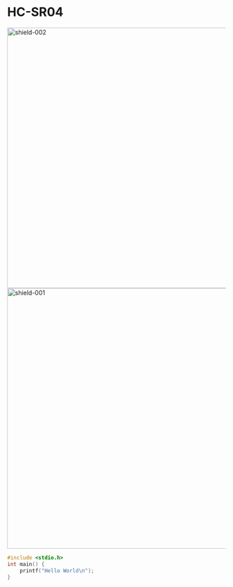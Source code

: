 # HC-SR04

<img width="700" height="600" alt="shield-002" src="https://github.com/user-attachments/assets/e67d445b-c3b0-483c-92b6-4100a39a662e" />
<br>
<img width="700" height="600" alt="shield-001" src="https://github.com/user-attachments/assets/4c7f5dc6-ffe6-4f62-bcb1-376dc55e13a9" />
<br>

```c
#include <stdio.h>
int main() {
    printf("Hello World\n");
}
```
